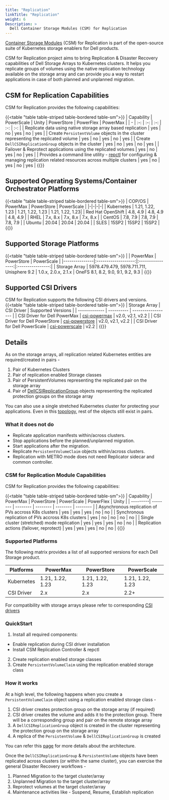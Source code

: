 ```yaml
---
title: "Replication"
linkTitle: "Replication"
weight: 6
Description: >
  Dell Container Storage Modules (CSM) for Replication
---
```

[Container Storage Modules](https://github.com/dell/csm) (CSM) for Replication is part of the  open-source suite of Kubernetes storage enablers for Dell products. 

CSM for Replication project aims to bring Replication & Disaster Recovery capabilities of Dell Storage Arrays to Kubernetes clusters.
It helps you replicate groups of volumes using the native replication technology available on the storage array and can provide you a way to restart
applications in case of both planned and unplanned migration.

## CSM for Replication Capabilities

CSM for Replication provides the following capabilities:

{{<table "table table-striped table-bordered table-sm">}}
| Capability | PowerScale | Unity | PowerStore | PowerFlex | PowerMax |
| - | :-: | :-: | :-: | :-: | :-: |
| Replicate data using native storage array based replication | yes | no | yes | no | yes |
| Create `PersistentVolume` objects in the cluster representing the replicated volume | yes |  no | yes | no | yes |
| Create `DellCSIReplicationGroup` objects in the cluster | yes |  no | yes | no | yes |
| Failover & Reprotect applications using the replicated volumes | yes |  no | yes | no | yes |
| Provides a command line utility - [repctl](tools) for configuring & managing replication related resources across multiple clusters | yes | no | yes | no | yes |
{{</table>}}

## Supported Operating Systems/Container Orchestrator Platforms

{{<table "table table-striped table-bordered table-sm">}}
| COP/OS | PowerMax | PowerStore | PowerScale |
|-|-|-|-|
| Kubernetes    | 1.21, 1.22, 1.23 | 1.21, 1.22, 1.23 | 1.21, 1.22, 1.23|
| Red Hat OpenShift | 4.8, 4.9 | 4.8, 4.9 | 4.8, 4.9 |
| RHEL          |     7.x, 8.x      |     7.x, 8.x      |  7.x, 8.x |
| CentOS        |     7.8, 7.9     |     7.8, 7.9     | 7.8, 7.9 |
| Ubuntu        |       20.04      |       20.04      | 20.04 |
| SLES          |        15SP2        |        15SP2        | 15SP2 |
{{</table>}}

## Supported Storage Platforms

{{<table "table table-striped table-bordered table-sm">}}
|               | PowerMax | PowerStore | PowerScale |
|---------------|:-------------------:|:----------------:|:----------------:|
| Storage Array | 5978.479.479, 5978.711.711, Unisphere 9.2 | 1.0.x, 2.0.x, 2.1.x | OneFS 8.1, 8.2, 9.0, 9.1, 9.2, 9.3 |
{{</table>}}

## Supported CSI Drivers

CSM for Replication supports the following CSI drivers and versions.
{{<table "table table-striped table-bordered table-sm">}}
| Storage Array | CSI Driver | Supported Versions |
| ------------- | ---------- | ------------------ |
| CSI Driver for Dell PowerMax | [csi-powermax](https://github.com/dell/csi-powermax) | v2.0, v2.1, v2.2 |
| CSI Driver for Dell PowerStore | [csi-powerstore](https://github.com/dell/csi-powerstore) | v2.0, v2.1, v2.2 |
| CSI Driver for Dell PowerScale | [csi-powerscale](https://github.com/dell/csi-powerscale) | v2.2 |
{{</table>}}

## Details

As on the storage arrays, all replication related Kubernetes entities are required/created in pairs -
1. Pair of Kubernetes Clusters
2. Pair of replication enabled Storage classes
3. Pair of PersistentVolumes representing the replicated pair on the storage array
4. Pair of [DellCSIReplicationGroup](architecture/#dellcsireplicationgroup) objects representing the replicated protection groups on the storage array

You can also use a single stretched Kubernetes cluster for protecting your applications. Even in this [topology](cluster-topologies), rest of
the objects still exist in pairs.

### What it does not do
* Replicate application manifests within/across clusters.
* Stop applications before the planned/unplanned migration.
* Start applications after the migration.
* Replicate `PersistentVolumeClaim` objects within/across clusters.
* Replication with METRO mode does not need Replicator sidecar and common controller.

### CSM for Replication Module Capabilities

CSM for Replication provides the following capabilities:

{{<table "table table-striped table-bordered table-sm">}}
| Capability | PowerMax | PowerStore | PowerScale | PowerFlex | Unity |
| ---------| -------- | -------- | -------- | -------- | -------- |
| Asynchronous replication of PVs accross K8s clusters    | yes | yes | yes | no  | no  |
| Synchronous replication of PVs accross K8s clusters     | yes | no  | no  | no  | no  |
| Single cluster (stretched) mode replication             | yes | yes | yes | no  | no  |
| Replication actions (failover, reprotect)               | yes | yes | yes | no  | no  | 
{{</table>}}

### Supported Platforms

The following matrix provides a list of all supported versions for each Dell Storage product.

| Platforms | PowerMax | PowerStore | PowerScale |
| -------- | --------- | ---------- | ---------- |
| Kubernetes | 1.21, 1.22, 1.23  | 1.21, 1.22, 1.23 | 1.21, 1.22, 1.23 |
| CSI Driver | 2.x | 2.x | 2.2+ | 

For compatibility with storage arrays please refer to corresponding [CSI drivers](../csidriver/#features-and-capabilities)

### QuickStart
1. Install all required components:
  * Enable replication during CSI driver installation
  * Install CSM Replication Controller & repctl
2. Create replication enabled storage classes
3. Create `PersistentVolumeClaim` using the replication enabled storage class

### How it works
At a high level, the following happens when you create a `PersistentVolumeClaim` object using a replication enabled storage class -
1. CSI driver creates protection group on the storage array (if required)
2. CSI driver creates the volume and adds it to the protection group. There will be a corresponding group and pair on the remote storage array
3. A `DellCSIReplicationGroup` object is created in the cluster representing the protection group on the storage array
4. A replica of the `PersistentVolume` & `DellCSIReplicationGroup` is created

You can refer this [page](architecture) for more details about the architecture.

Once the `DellCSIReplicationGroup` & `PersistentVolume` objects have been replicated across clusters (or within the same cluster), you
can exercise the general Disaster Recovery workflows -
1. Planned Migration to the target cluster/array
2. Unplanned Migration to the target cluster/array
3. Reprotect volumes at the target cluster/array
4. Maintenance activities like - Suspend, Resume, Establish replication

